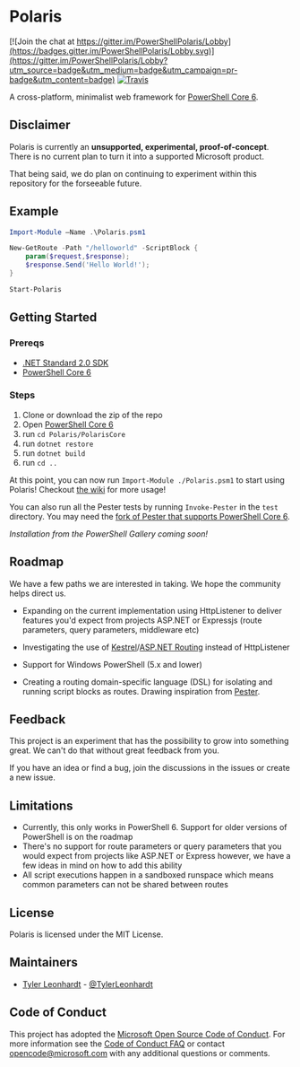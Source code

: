 # Polaris

[![Join the chat at https://gitter.im/PowerShellPolaris/Lobby](https://badges.gitter.im/PowerShellPolaris/Lobby.svg)](https://gitter.im/PowerShellPolaris/Lobby?utm_source=badge&utm_medium=badge&utm_campaign=pr-badge&utm_content=badge)
[![Travis](https://img.shields.io/travis/PowerShell/Polaris.svg)](https://travis-ci.org/PowerShell/Polaris)

A cross-platform, minimalist web framework for [PowerShell Core 6](https://github.com/powershell/powershell).

## Disclaimer

Polaris is currently an **unsupported, experimental, proof-of-concept**. There is no current plan to turn it into a supported Microsoft product.

That being said, we do plan on continuing to experiment within this repository for the forseeable future.

## Example

```PowerShell
Import-Module –Name .\Polaris.psm1

New-GetRoute -Path "/helloworld" -ScriptBlock {
    param($request,$response);
    $response.Send('Hello World!');
}

Start-Polaris
```


## Getting Started

### Prereqs
* [.NET Standard 2.0 SDK](https://www.microsoft.com/net/download/core)
* [PowerShell Core 6](https://github.com/powershell/powershell)

### Steps
1. Clone or download the zip of the repo
1. Open [PowerShell Core 6](https://github.com/powershell/powershell)
1. run `cd Polaris/PolarisCore`
1. run `dotnet restore`
1. run `dotnet build`
1. run `cd ..`

At this point, you can now run `Import-Module ./Polaris.psm1` to start using Polaris! Checkout [the wiki](https://github.com/PowerShell/Polaris/wiki) for more usage!

You can also run all the Pester tests by running `Invoke-Pester` in the `test` directory. You may need the [fork of Pester that supports PowerShell Core 6](https://github.com/powershell/psl-pester).

_Installation from the PowerShell Gallery coming soon!_

## Roadmap

We have a few paths we are interested in taking. We hope the community helps direct us.

* Expanding on the current implementation using HttpListener to deliver features you'd expect from projects ASP.NET or Expressjs (route parameters, query parameters, middleware etc)

* Investigating the use of [Kestrel](https://github.com/aspnet/KestrelHttpServer)/[ASP.NET Routing](https://github.com/aspnet/routing) instead of HttpListener

* Support for Windows PowerShell (5.x and lower)

* Creating a routing domain-specific language (DSL) for isolating and running script blocks as routes. Drawing inspiration from [Pester](https://github.com/pester/Pester/).

## Feedback

This project is an experiment that has the possibility to grow into something great.
We can't do that without great feedback from you.

If you have an idea or find a bug, join the discussions in the issues or create a new issue.

## Limitations

* Currently, this only works in PowerShell 6. Support for older versions of PowerShell is on the roadmap
* There's no support for route parameters or query parameters that you would expect from projects like ASP.NET or Express however, we have a few ideas in mind on how to add this ability
* All script executions happen in a sandboxed runspace which means common parameters can not be shared between routes

## License

Polaris is licensed under the MIT License.

## Maintainers

* [Tyler Leonhardt](https://github.com/tylerl0706) - [@TylerLeonhardt](https://twitter.com/TylerLeonhardt)

## Code of Conduct

This project has adopted the [Microsoft Open Source Code of Conduct][conduct-code].
For more information see the [Code of Conduct FAQ][conduct-FAQ] or contact [opencode@microsoft.com][conduct-email] with any additional questions or comments.

[conduct-code]: http://opensource.microsoft.com/codeofconduct/
[conduct-FAQ]: http://opensource.microsoft.com/codeofconduct/faq/
[conduct-email]: mailto:opencode@microsoft.com
